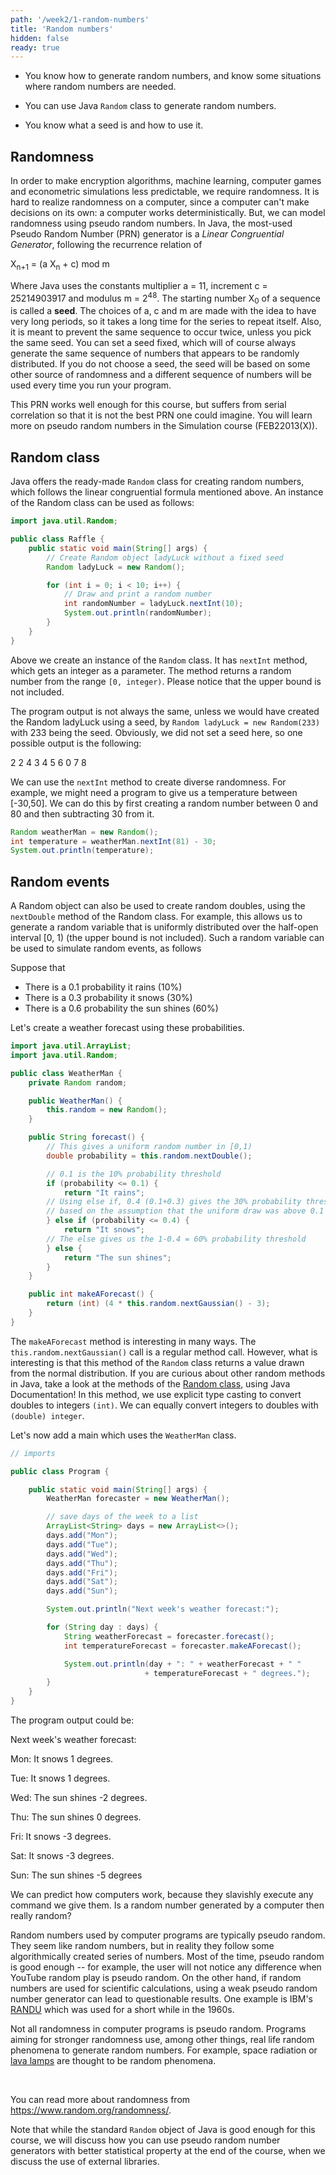 ```yaml
---
path: '/week2/1-random-numbers'
title: 'Random numbers'
hidden: false
ready: true
---
```


<text-box variant='learningObjectives' name='Learning Objectives'>

- You know how to generate random numbers, and know some situations where random numbers are needed.

- You can use Java `Random` class to generate random numbers.

- You know what a seed is and how to use it.

</text-box>

## Randomness
In order to make encryption algorithms, machine learning, computer games and econometric simulations less predictable, we require randomness.
It is hard to realize randomness on a computer, since a computer can't make decisions on its own: a computer works deterministically. But, we can model randomness using pseudo random numbers.
In Java, the most-used Pseudo Random Number (PRN) generator is a *Linear Congruential Generator*, following the recurrence relation of

<p>
X<sub>n+1</sub> = (a X<sub>n</sub> + c) mod m
</p>

<p> Where Java uses the constants multiplier a = 11, increment c = 25214903917 and modulus m = 2<sup>48</sup>. The starting number X<sub>0</sub> of a sequence is called a <b>seed</b>. The choices of a, c and m are made with the idea to have very long periods, so it takes a long time for the series to repeat itself. Also, it is meant to prevent the same sequence to occur twice, unless you pick the same seed. You can set a seed fixed, which will of course always generate the same sequence of numbers that appears to be randomly distributed. If you do not choose a seed, the seed will be based on some other source of randomness and a different sequence of numbers will be used every time you run your program. </p>

This PRN works well enough for this course, but suffers from serial correlation so that it is not the best PRN one could imagine. You will learn more on pseudo random numbers in the Simulation course (FEB22013(X)).

## Random class
Java offers the ready-made `Random` class for creating random numbers, which follows the linear congruential formula mentioned above. An instance of the Random class can be used as follows:

```java
import java.util.Random;

public class Raffle {
    public static void main(String[] args) {
        // Create Random object ladyLuck without a fixed seed
        Random ladyLuck = new Random();

        for (int i = 0; i < 10; i++) {
            // Draw and print a random number
            int randomNumber = ladyLuck.nextInt(10);
            System.out.println(randomNumber);
        }
    }
}
```

Above we create an instance of the `Random` class. It has `nextInt` method, which gets an integer as a parameter. The method returns a random number from the range `[0, integer)`. Please notice that the upper bound is not included.

The program output is not always the same, unless we would have created the Random ladyLuck using a seed, by `Random ladyLuck = new Random(233)` with 233 being the seed. Obviously, we did not set a seed here, so one possible output is the following:

<sample-output>

2
2
4
3
4
5
6
0
7
8

</sample-output>

We can use the `nextInt` method to create diverse randomness.
For example, we might need a program to give us a temperature between [-30,50].
We can do this by first creating a random number between 0 and 80 and then subtracting 30 from it.

```java
Random weatherMan = new Random();
int temperature = weatherMan.nextInt(81) - 30;
System.out.println(temperature);
```

## Random events
A Random object can also be used to create random doubles, using the `nextDouble` method of the Random class. For example, this allows us to generate a random variable that is uniformly distributed over the half-open interval [0, 1) (the upper bound is not included). Such a random variable can be used to simulate random events, as follows

Suppose that
- There is a 0.1 probability it rains (10%)
- There is a 0.3 probability it snows (30%)
- There is a 0.6 probability the sun shines (60%)

Let's create a weather forecast using these probabilities.

```java
import java.util.ArrayList;
import java.util.Random;

public class WeatherMan {
    private Random random;

    public WeatherMan() {
        this.random = new Random();
    }

    public String forecast() {
        // This gives a uniform random number in [0,1)
        double probability = this.random.nextDouble();

        // 0.1 is the 10% probability threshold
        if (probability <= 0.1) {
            return "It rains";
        // Using else if, 0.4 (0.1+0.3) gives the 30% probability threshold
        // based on the assumption that the uniform draw was above 0.1
        } else if (probability <= 0.4) {
            return "It snows";
        // The else gives us the 1-0.4 = 60% probability threshold
        } else {
            return "The sun shines";
        }
    }

    public int makeAForecast() {
        return (int) (4 * this.random.nextGaussian() - 3);
    }
}
```

The `makeAForecast` method is interesting in many ways. The `this.random.nextGaussian()` call is a regular method call. However, what is interesting is that this method of the `Random` class returns a value drawn from the normal distribution. If you are curious about other random methods in Java, take a look at the methods of the [Random class](https://docs.oracle.com/en/java/javase/11/docs/api/java.base/java/util/Random.html), using Java Documentation!
In this method, we use explicit type casting to convert doubles to integers `(int)`. We can equally convert integers to doubles with `(double) integer`.

Let's now add a main which uses the `WeatherMan` class.

```java
// imports

public class Program {

    public static void main(String[] args) {
        WeatherMan forecaster = new WeatherMan();

        // save days of the week to a list
        ArrayList<String> days = new ArrayList<>();
        days.add("Mon");
        days.add("Tue");
        days.add("Wed");
        days.add("Thu");
        days.add("Fri");
        days.add("Sat");
        days.add("Sun");

        System.out.println("Next week's weather forecast:");

        for (String day : days) {
            String weatherForecast = forecaster.forecast();
            int temperatureForecast = forecaster.makeAForecast();

            System.out.println(day + ": " + weatherForecast + " "
                              + temperatureForecast + " degrees.");
        }
    }
}
```

The program output could be:

<sample-output>

Next week's weather forecast:

Mon: It snows 1 degrees.

Tue: It snows 1 degrees.

Wed: The sun shines -2 degrees.

Thu: The sun shines 0 degrees.

Fri: It snows -3 degrees.

Sat: It snows -3 degrees.

Sun: The sun shines -5 degrees

</sample-output>


<text-box variant='hint' name='On randomness of numbers'>

We can predict how computers work, because they slavishly execute any command we give them. Is a random number generated by a computer then really random?

Random numbers used by computer programs are typically pseudo random. They seem like random numbers, but in reality they follow some algorithmically created series of numbers.
Most of the time, pseudo random is good enough -- for example, the user will not notice any difference when YouTube random play is pseudo random.
On the other hand, if random numbers are used for scientific calculations, using a weak pseudo random number generator can lead to questionable results.
One example is IBM's  <a href="https://en.wikipedia.org/wiki/RANDU" target="_blank" norel>RANDU</a> which was used for a short while in the 1960s.
<br/>

Not all randomness in computer programs is pseudo random. Programs aiming for stronger randomness use, among other things, real life random phenomena to generate random numbers.
For example, space radiation or <a href="https://www.wired.com/2003/08/random/" target="_blank" norel>lava lamps</a> are thought to be random phenomena.

<br/>

You can read more about randomness from <a href="https://www.random.org/randomness/" target="_blank" norel>https://www.random.org/randomness/</a>.

</text-box>

Note that while the standard `Random` object of Java is good enough for this course, we will discuss how you can use pseudo random number generators with better statistical property at the end of the course, when we discuss the use of external libraries.
